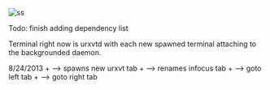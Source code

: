 ![ss](http://i.imgur.com/XqEetQq.png)

Todo: finish adding dependency list


Terminal right now is urxvtd with each new spawned terminal attaching to the
backgrounded daemon.


8/24/2013
    <shift>+<down>  --> spawns new urxvt tab
    <shift>+<up>    --> renames infocus tab
    <shift>+<left>  --> goto left tab
    <shift>+<right> --> goto right tab





